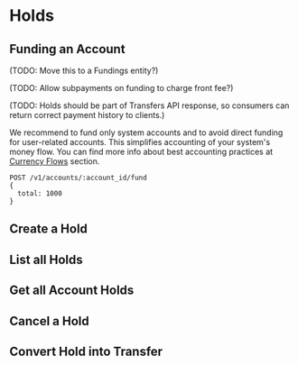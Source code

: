 # Holds

## Funding an Account

(TODO: Move this to a Fundings entity?)

(TODO: Allow subpayments on funding to charge front fee?)

(TODO: Holds should be part of Transfers API response, so consumers can return correct payment history to clients.)

We recommend to fund only system accounts and to avoid direct funding for user-related accounts. This simplifies accounting of your system's money flow. You can find more info about best accounting practices at [Currency Flows](#currency-flows) section.

```
POST /v1/accounts/:account_id/fund
{
  total: 1000
}
```

## Create a Hold

## List all Holds

## Get all Account Holds

## Cancel a Hold

## Convert Hold into Transfer
